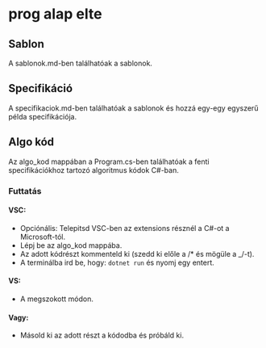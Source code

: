 # prog alap elte

## Sablon

A sablonok.md-ben találhatóak a sablonok.

## Specifikáció

A specifikaciok.md-ben találhatóak a sablonok és hozzá egy-egy egyszerű példa specifikációja.

## Algo kód

Az algo_kod mappában a Program.cs-ben találhatóak a fenti specifikációkhoz tartozó algoritmus kódok C#-ban.

### Futtatás

#### VSC:

- Opciónális: Telepitsd VSC-ben az extensions résznél a C#-ot a Microsoft-tól.
- Lépj be az algo_kod mappába.
- Az adott kódrészt kommenteld ki (szedd ki előle a /\* és mögüle a \_/-t).
- A terminálba ird be, hogy: `dotnet run` és nyomj egy entert.

#### VS:

- A megszokott módon.

#### Vagy:

- Másold ki az adott részt a kódodba és próbáld ki.
